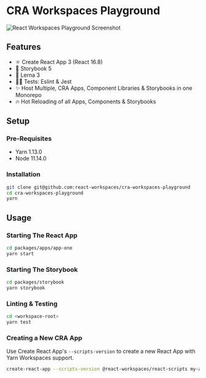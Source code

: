 # CRA Workspaces Playground

![React Workspaces Playground Screenshot](https://i.imgur.com/LQ89VOC.png)

## Features

- ⚛️ Create React App 3 (React 16.8)
- 📖 Storybook 5
- 🐉 Lerna 3
- 👨‍🔬 Tests: Eslint & Jest
- ✨ Host Multiple, CRA Apps, Component Libraries & Storybooks in one Monorepo
- 🔥 Hot Reloading of all Apps, Components & Storybooks

## Setup

### Pre-Requisites

- Yarn 1.13.0
- Node 11.14.0

### Installation

```bash
git clone git@github.com:react-workspaces/cra-workspaces-playground
cd cra-workspaces-playground
yarn
```

## Usage

### Starting The React App

```bash
cd packages/apps/app-one
yarn start
```

### Starting The Storybook

```bash
cd packages/storybook
yarn storybook
```

### Linting & Testing

```bash
cd <workspace-root>
yarn test
```

### Creating a New CRA App

Use Create React App's `--scripts-version` to create a new React App with Yarn Workspaces support.

```bash
create-react-app --scripts-version @react-workspaces/react-scripts my-app
```
